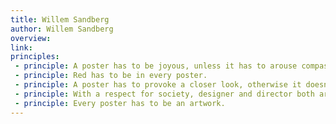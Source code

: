 ```yaml
---
title: Willem Sandberg
author: Willem Sandberg
overview:
link:
principles:
 - principle: A poster has to be joyous, unless it has to arouse compassion.
 - principle: Red has to be in every poster.
 - principle: A poster has to provoke a closer look, otherwise it doesn’t endure.
 - principle: With a respect for society, designer and director both are responsible for the street scene. A poster does not only have to revive the street, it also has to be human.
 - principle: Every poster has to be an artwork.
---
```

